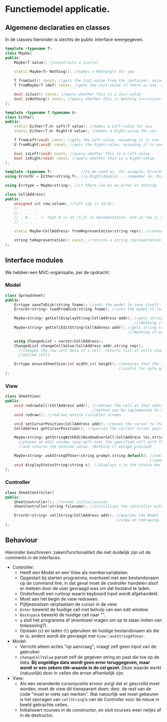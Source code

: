 # Functiemodel applicatie.

## Algemene declaraties en classes

In de classes hieronder is slechts de public interface weergegeven.

```cpp
template <typename T>
class Maybe{
public:
    Maybe(T value); //constructs a Just(v)
    
    static Maybe<T> Nothing(); //makes a Nothing() for you

    T fromJust() const; //gets the Just-value from the container, assuming it isn't Nothing
    T fromMaybe(T &def) const; //gets the Just-value if there is one, or a copy of `def` if it's Nothing

    bool isJust() const; //query whether this is a Just-value
    bool isNothing() const; //query whether this is Nothing (==!isJust())
};
```

```cpp
template <typename T,typename U>
class Either{
public:
    static Either<T,U> Left(T value); //makes a Left-value for you
    static Either<T,U> Right(U value); //makes a Right-value for you

    T fromLeft(void) const; //gets the Left-value, assuming it is one
    U fromRight(void) const; //gets the Right-value, assuming it is one

    bool isLeft(void) const; //query whether this is a Left-value
    bool isRight(void) const; //query whether this is a Right-value
};
```

```cpp
template <typename T>             //to be used as, for example, ErrorOr<double>: either an error (Left(string)) or
using ErrorOr = Either<string,T>; //a Right(double) -- remember as: Right is the right value, Left is the wrong value
```

```cpp
using Errtype = Maybe<string>; //if there can be an error or nothing
```

```cpp
class CellAddress{
public:
    unsigned int row,column; //left-top is (0,0)!
    // . . . .
    // . . . .
    // . # . .  <- that # is at (1,2) in documentation, and on row 2, column 1, and has representation "B3".
    // . . . .

    static Maybe<CellAddress> fromRepresentation(string repr); //converts something like "A1" to a CellAddress

    string toRepresentation() const; //returns a string representation of this
};
```


## Interface modules

We hebben een MVC-organisatie, per de opdracht.

### Model

```cpp
class Spreadsheet{
public:
    Errtype saveToDisk(string fname); //asks the model to save itself to the specified file
    ErrorOr<string> loadFromDisk(string fname); //asks the model to load itself from the specified file

    Maybe<string> getCellDisplayString(CellAddress addr); //gets string for that cell for display in the sheet;
                                                          //(Nothing if out of bounds)
    Maybe<string> getCellEditString(CellAddress addr); //gets string containing the raw cell data (for editing);
                                                       //(Nothing if out of bounds)

    using ChangedList = vector<CellAddress>;
    ChangedList changeCellValue(CellAddress addr,string repr);
      //changes the raw cell data of a cell, returns list of cells changed in sheet (includes
      //edited cell)

    Errtype ensureSheetSize(int width,int height); //ensures that the sheet is at least the given size;
                                                   //useful for safe querying
};
```

### View

```cpp
class SheetView{
public:
    void redrawCell(CellAddress addr); //redraws the cell at that address (probably a changed cell);
                                       //method can be implemented to do nothing if outside screen
    void redraw(); //redraws entire (visible) screen

    void setCursorPosition(CellAddress addr); //moves the cursor to that position
    CellAddress getCursorPosition(); //queries the current cursor position

    Maybe<string> getStringWithEditWindowOverCell(CellAddress loc,string defval);
      //places an edit window (pop-up?) over the specified cell with the specified default value,
      //and returns the entered value. (Nothing if escape pressed)

    Maybe<string> askStringOfUser(string prompt,string default); //asks a string of the user in the status bar, with
                                                                 //specified prompt and default (pre-filled) value
    void displayStatusString(string s); //displays s in the status bar
};
```

### Controller

```cpp
class SheetController{
public:
    SheetController(); //normal initialisation
    SheetController(string filename); //initialises the controller with a filename given on the command line

    ErrorOr<string> cellString(CellAddress addr); //queries the Model for the display cell string; called by
                                                  //view on redrawing. Should also ensureSheetSize on the Model
};
```

## Behaviour

Hieronder beschreven: zaken/functionaliteit die niet duidelijk zijn uit de comments in de interfaces.

- Controller:
  - Heeft een Model en een View als membervariabelen.
  - Opgestart bij starten programma, eventueel met een bestandsnaam op de command line; in dat geval moet de controller handelen alsof er meteen door de user gevraagd was om dat bestand te laden.
  - Onderhoudt een runloop waarin keyboard input wordt afgehandeld.
  - Moet aan het begin de view redrawen.
  - Pijltjestoetsen verplaatsen de cursor in de view.
  - `Enter` bewerkt de huidige cell met behulp van een edit window.
  - `Backspace` bewerkt de huidige cell naar "".
  - `q` sluit het programma af (eventueel vragen om op te slaan indien van toepassing?).
  - Opslaan (`s`) en laden (`l`) gebruiken de huidige bestandsnaam als die er is; anders wordt die gevraagd met `View::askStringOfUser`.
- Model:
  - Verricht alleen acties "op aanvraag"; vraagt zelf geen input van de gebruiker.
  - `changeCellValue` parset zelf de gegeven string en past die toe op de data. **Bij ongeldige data wordt geen error teruggegeven, maar wordt er een zekere `ERR`-waarde in de cel gezet.** Deze waarde werkt (natuurlijk) door in cellen die ervan afhankelijk zijn.
- View:
  - Als een veranderde cursorpositie ervoor zorgt dat er gescrolld moet worden, moet de view dit transparant doen; dwz. de rest van de code "moet er niets van merken". Wat natuurlijk wel moet gebeuren is het opvragen van `cellString`'s van de Controller voor de nieuw in beeld gebrachte cellen.
  - Initialiseert ncurses in de constructor, en sluit ncurses weer netjes af in de destructor.
